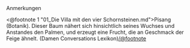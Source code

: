 <div class="anmerkungen">Anmerkungen</div>

<@footnote 1 "01_Die Villa mit den vier Schornsteinen.md">Pisang (Botanik). Dieser Baum nähert sich hinsichtlich seines Wuchses und Anstandes den Palmen, und erzeugt eine Frucht, die an Geschmack der Feige ähnelt. (Damen Conversations Lexikon)</@footnote>


